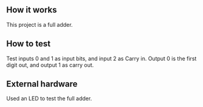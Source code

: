 <!---

This file is used to generate your project datasheet. Please fill in the information below and delete any unused
sections.

You can also include images in this folder and reference them in the markdown. Each image must be less than
512 kb in size, and the combined size of all images must be less than 1 MB.
-->

## How it works

This project is a full adder.

## How to test

Test inputs 0 and 1 as input bits, and input 2 as Carry in. Output 0 is the first digit out, and output 1 as carry out.

## External hardware

Used an LED to test the full adder.

